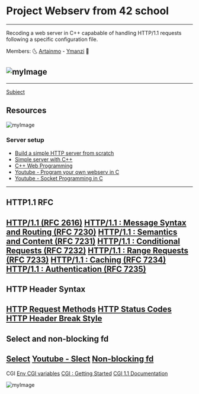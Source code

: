 # Project Webserv from 42 school
---------------------------------

Recoding a web server in C++ capabable of handling HTTP/1.1 requests following a specific configuration file.

Members: :last_quarter_moon_with_face: [Artainmo](https://github.com/artainmo) - [Ymanzi](https://github.com/ymanzi) :first_quarter_moon_with_face:

![myImage](https://media.giphy.com/media/XRB1uf2F9bGOA/giphy.gif)
------------------------------------------
------------------------------------------
[Subject](https://cdn.intra.42.fr/pdf/pdf/13848/en.subject.pdf)
## Resources
![myImage](https://media.giphy.com/media/VcizxCUIgaKpa/giphy.gif)
### Server setup
* [Build a simple HTTP server from scratch](https://medium.com/from-the-scratch/http-server-what-do-you-need-to-know-to-build-a-simple-http-server-from-scratch-d1ef8945e4fa)
* [Simple server with C++](https://ncona.com/2019/04/building-a-simple-server-with-cpp/)
* [C++ Web Programming](https://www.tutorialspoint.com/cplusplus/cpp_web_programming.htm)
* [Youtube - Program your own webserv in C](https://www.youtube.com/watch?v=esXw4bdaZkc)
* [Youtube - Socket Programming in C](https://youtu.be/LtXEMwSG5-8)
------------------------------------------------
## HTTP1.1 RFC
[HTTP/1.1 (RFC 2616)](https://www.rfc-editor.org/rfc/rfc2616.html)
[HTTP/1.1 : Message Syntax and Routing (RFC 7230)](https://www.rfc-editor.org/rfc/rfc7230.html)
[HTTP/1.1 : Semantics and Content (RFC 7231)](https://www.rfc-editor.org/rfc/rfc7231.html)
[HTTP/1.1 : Conditional Requests (RFC 7232)](https://www.rfc-editor.org/rfc/rfc7232.html)
[HTTP/1.1 : Range Requests (RFC 7233)](https://www.rfc-editor.org/rfc/rfc7233.html)
[HTTP/1.1 : Caching (RFC 7234)](https://www.rfc-editor.org/rfc/rfc7234.html)
[HTTP/1.1 : Authentication (RFC 7235)](https://www.rfc-editor.org/rfc/rfc7235.html)
--------------------------------------------------
## HTTP Header Syntax
[HTTP Request Methods](https://developer.mozilla.org/en-US/docs/Web/HTTP/Methods)
[HTTP Status Codes](https://developer.mozilla.org/en-US/docs/Web/HTTP/Status)
[HTTP Header Break Style](https://stackoverflow.com/questions/5757290/http-header-line-break-style)
-------------------------------------------------
## Select and non-blocking fd
[Select](https://www.lowtek.com/sockets/select.html)
[Youtube - Slect](https://www.youtube.com/watch?v=Y6pFtgRdUts)
[Non-blocking fd](https://www.ibm.com/support/knowledgecenter/ssw_ibm_i_72/rzab6/xnonblock.htm)
--------------------------------------------------
CGI
[Env CGI variables](https://fr.wikipedia.org/wiki/Variables_d%27environnement_CGI)
[CGI : Getting Started](http://www.mnuwer.dbasedeveloper.co.uk/dlearn/web/session01.htm)
[CGI 1.1 Documentation](http://www.wijata.com/cgi/cgispec.html#4.0)


![myImage](https://media.giphy.com/media/xT5LMTff7lN1riPLXi/giphy.gif)




